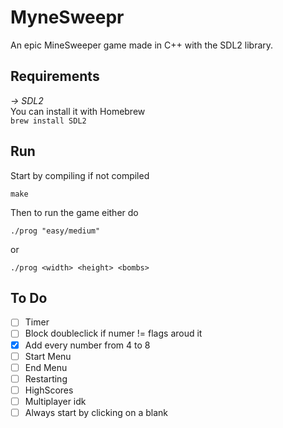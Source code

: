 # MyneSweepr
An epic MineSweeper game made in C++ with the SDL2 library.

## Requirements
_-> SDL2_  
You can install it with Homebrew  
`brew install SDL2`  

## Run
Start by compiling if not compiled  

`make`  

Then to run the game either do  

`./prog "easy/medium"`  

or  

`./prog <width> <height> <bombs>`  

## To Do

- [ ] Timer
- [ ] Block doubleclick if numer != flags aroud it
- [x] Add every number from 4 to 8
- [ ] Start Menu
- [ ] End Menu
- [ ] Restarting
- [ ] HighScores
- [ ] Multiplayer idk
- [ ] Always start by clicking on a blank
